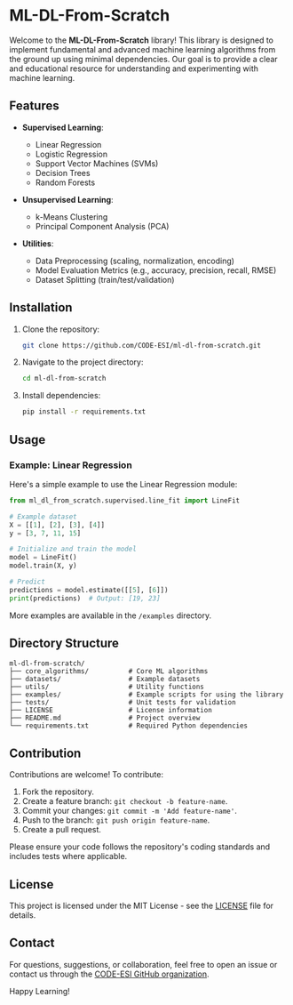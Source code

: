# ML-DL-From-Scratch

Welcome to the **ML-DL-From-Scratch** library! This library is designed to implement fundamental and advanced machine learning algorithms from the ground up using minimal dependencies. Our goal is to provide a clear and educational resource for understanding and experimenting with machine learning.

## Features

- **Supervised Learning**: 
  - Linear Regression
  - Logistic Regression
  - Support Vector Machines (SVMs)
  - Decision Trees
  - Random Forests

- **Unsupervised Learning**:
  - k-Means Clustering
  - Principal Component Analysis (PCA)

- **Utilities**:
  - Data Preprocessing (scaling, normalization, encoding)
  - Model Evaluation Metrics (e.g., accuracy, precision, recall, RMSE)
  - Dataset Splitting (train/test/validation)

## Installation

1. Clone the repository:
   ```bash
   git clone https://github.com/CODE-ESI/ml-dl-from-scratch.git
   ```

2. Navigate to the project directory:
   ```bash
   cd ml-dl-from-scratch
   ```

3. Install dependencies:
   ```bash
   pip install -r requirements.txt
   ```

## Usage

### Example: Linear Regression

Here's a simple example to use the Linear Regression module:

```python
from ml_dl_from_scratch.supervised.line_fit import LineFit

# Example dataset
X = [[1], [2], [3], [4]]
y = [3, 7, 11, 15]

# Initialize and train the model
model = LineFit()
model.train(X, y)

# Predict
predictions = model.estimate([[5], [6]])
print(predictions)  # Output: [19, 23]
```

More examples are available in the `/examples` directory.

## Directory Structure

```
ml-dl-from-scratch/
├── core_algorithms/          # Core ML algorithms
├── datasets/                 # Example datasets
├── utils/                    # Utility functions
├── examples/                 # Example scripts for using the library
├── tests/                    # Unit tests for validation
├── LICENSE                   # License information
├── README.md                 # Project overview
└── requirements.txt          # Required Python dependencies
```

## Contribution

Contributions are welcome! To contribute:

1. Fork the repository.
2. Create a feature branch: `git checkout -b feature-name`.
3. Commit your changes: `git commit -m 'Add feature-name'`.
4. Push to the branch: `git push origin feature-name`.
5. Create a pull request.

Please ensure your code follows the repository's coding standards and includes tests where applicable.

## License

This project is licensed under the MIT License - see the [LICENSE](LICENSE) file for details.

## Contact

For questions, suggestions, or collaboration, feel free to open an issue or contact us through the [CODE-ESI GitHub organization](https://github.com/CODE-ESI).

Happy Learning!

